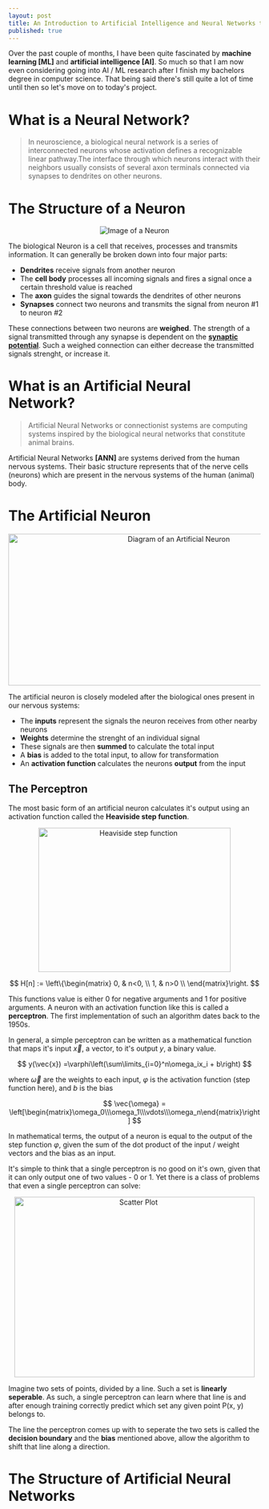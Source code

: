 ```yaml
---
layout: post
title: An Introduction to Artificial Intelligence and Neural Networks through fake Neurons
published: true
---
```



Over the past couple of months, I have been quite fascinated by **machine learning [ML]** and **artificial intelligence [AI]**. So much so that I am now even considering going into AI / ML research after I finish my bachelors degree in computer science.
That being said there's still quite a lot of time until then so let's move on to today's project.

# What is a Neural Network?

> In neuroscience, a biological neural network is a series of interconnected neurons whose activation defines a recognizable linear pathway.The interface through which neurons interact with their neighbors usually consists of several axon terminals connected via synapses to dendrites on other neurons.

# The Structure of a Neuron

<p align="center">
  <img src="{{ "/images/neuron.png"}}" alt="Image of a Neuron"/>
</p>

The biological Neuron is a cell that receives, processes and transmits information. It can generally be broken down into four major parts:

* **Dendrites** receive signals from another neuron
* The **cell body** processes all incoming signals and fires a signal once a certain threshold value is reached
* The **axon** guides the signal towards the dendrites of other neurons
* **Synapses** connect two neurons and transmits the signal from neuron #1 to neuron #2

These connections between two neurons are **weighed**. The strength of a signal transmitted through any synapse is dependent on the [**synaptic potential**](https://en.wikipedia.org/wiki/Synaptic_potential). Such a weighed connection can either decrease the transmitted signals strenght, or increase it.

# What is an Artificial Neural Network?

> Artificial Neural Networks or connectionist systems are computing systems inspired by the biological neural networks that constitute animal brains.

Artificial Neural Networks **[ANN]** are systems derived from the human nervous systems. Their basic structure represents that of the nerve cells (neurons) which are present in the nervous systems of the human (animal) body.

# The Artificial Neuron

<p align="center">
  <img width="665" height="303" src="{{ "/images/artificialneuron.png"}}" alt="Diagram of an Artificial Neuron"/>
</p>

The artificial neuron is closely modeled after the biological ones present in our nervous systems:

* The **inputs** represent the signals the neuron receives from other nearby neurons
* **Weights** determine the strenght of an individual signal
* These signals are then **summed** to calculate the total input
* A **bias** is added to the total input, to allow for transformation
* An **activation function** calculates the neurons **output** from the input

## The Perceptron

The most basic form of an artificial neuron calculates it's output using an activation function called the **Heaviside step function**.

<p align="center">
  <img width="384" height="288" src="{{ "/images/512px-Dirac_distribution_CDF.svg.png" }}" alt="Heaviside step function"/>
</p>

$$				
	H[n] :=  \left\{\begin{matrix} 0, & n<0, \\ 1, & n>0 \\ \end{matrix}\right.
$$

This functions value is either 0 for negative arguments and 1 for positive arguments. A neuron with an activation function like this is called a **perceptron**. The first implementation of such an algorithm dates back to the 1950s.

In general, a simple perceptron can be written as a mathematical function that maps it's input $\vec{x}$, a vector, to it's output $y$, a binary value.

$$
	y(\vec{x}) =\varphi\left(\sum\limits_{i=0}^n\omega_ix_i + b\right)
$$

where $\vec{\omega}$ are the weights to each input, $\varphi$ is the activation function (step function here), and $b$ is the bias

$$
	\vec{\omega} = \left[\begin{matrix}\omega_0\\\omega_1\\\vdots\\\omega_n\end{matrix}\right] 
$$


In mathematical terms, the output of a neuron is equal to the output of the step function $\varphi$, given the sum of the dot product of the input / weight vectors and the bias as an input.

It's simple to think that a single perceptron is no good on it's own, given that it can only output one of two values - 0 or 1. Yet there is a class of problems that even a single perceptron can solve:

<p align="center">
  <img width="480" height="360" src="{{ "/images/figure_scatterplot.png"}}" alt="Scatter Plot"/>
</p>

Imagine two sets of points, divided by a line. Such a set is **linearly seperable**. As such, a single perceptron can learn where that line is and after enough training correctly predict which set any given point P(x, y) belongs to. 

The line the perceptron comes up with to seperate the two sets is called the **decision boundary** and the **bias** mentioned above, allow the algorithm to shift that line along a direction.

# The Structure of Artificial Neural Networks
